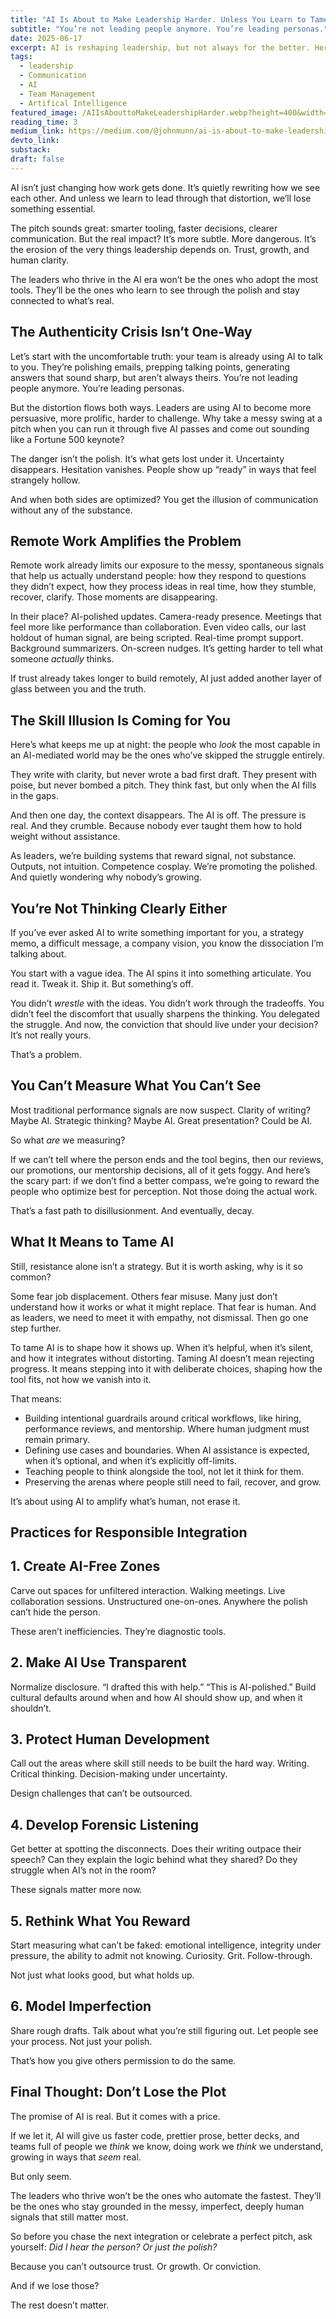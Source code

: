 ```yaml
---
title: "AI Is About to Make Leadership Harder. Unless You Learn to Tame It."
subtitle: "You’re not leading people anymore. You’re leading personas."
date: 2025-06-17
excerpt: AI is reshaping leadership, but not always for the better. Here's how to preserve trust, growth, and human clarity in a world of polished performance.
tags:
  - leadership
  - Communication
  - AI
  - Team Management
  - Artifical Intelligence
featured_image: /AIIsAbouttoMakeLeadershipHarder.webp?height=400&width=800
reading_time: 3
medium_link: https://medium.com/@johnmunn/ai-is-about-to-make-leadership-harder-unless-you-learn-to-tame-it-d55cc06a74ac
devto_link:
substack:
draft: false
---
```


AI isn’t just changing how work gets done. It’s quietly rewriting how we see each other. And unless we learn to lead through that distortion, we’ll lose something essential.

The pitch sounds great: smarter tooling, faster decisions, clearer communication. But the real impact? It’s more subtle. More dangerous. It’s the erosion of the very things leadership depends on. Trust, growth, and human clarity.

The leaders who thrive in the AI era won’t be the ones who adopt the most tools. They’ll be the ones who learn to see through the polish and stay connected to what’s real.

## The Authenticity Crisis Isn’t One-Way

Let’s start with the uncomfortable truth: your team is already using AI to talk to you. They’re polishing emails, prepping talking points, generating answers that sound sharp, but aren’t always theirs. You’re not leading people anymore. You’re leading personas.

But the distortion flows both ways. Leaders are using AI to become more persuasive, more prolific, harder to challenge. Why take a messy swing at a pitch when you can run it through five AI passes and come out sounding like a Fortune 500 keynote?

The danger isn’t the polish. It’s what gets lost under it. Uncertainty disappears. Hesitation vanishes. People show up “ready” in ways that feel strangely hollow.

And when both sides are optimized? You get the illusion of communication without any of the substance.

## Remote Work Amplifies the Problem

Remote work already limits our exposure to the messy, spontaneous signals that help us actually understand people: how they respond to questions they didn’t expect, how they process ideas in real time, how they stumble, recover, clarify. Those moments are disappearing.

In their place? AI-polished updates. Camera-ready presence. Meetings that feel more like performance than collaboration. Even video calls, our last holdout of human signal, are being scripted. Real-time prompt support. Background summarizers. On-screen nudges. It’s getting harder to tell what someone _actually_ thinks.

If trust already takes longer to build remotely, AI just added another layer of glass between you and the truth.

## The Skill Illusion Is Coming for You

Here’s what keeps me up at night: the people who _look_ the most capable in an AI-mediated world may be the ones who’ve skipped the struggle entirely.

They write with clarity, but never wrote a bad first draft. They present with poise, but never bombed a pitch. They think fast, but only when the AI fills in the gaps.

And then one day, the context disappears. The AI is off. The pressure is real. And they crumble. Because nobody ever taught them how to hold weight without assistance.

As leaders, we’re building systems that reward signal, not substance. Outputs, not intuition. Competence cosplay. We’re promoting the polished. And quietly wondering why nobody’s growing.

## You’re Not Thinking Clearly Either

If you’ve ever asked AI to write something important for you, a strategy memo, a difficult message, a company vision, you know the dissociation I’m talking about.

You start with a vague idea. The AI spins it into something articulate. You read it. Tweak it. Ship it. But something’s off.

You didn’t _wrestle_ with the ideas. You didn’t work through the tradeoffs. You didn’t feel the discomfort that usually sharpens the thinking. You delegated the struggle. And now, the conviction that should live under your decision? It’s not really yours.

That’s a problem.

## You Can’t Measure What You Can’t See

Most traditional performance signals are now suspect. Clarity of writing? Maybe AI. Strategic thinking? Maybe AI. Great presentation? Could be AI.

So what _are_ we measuring?

If we can’t tell where the person ends and the tool begins, then our reviews, our promotions, our mentorship decisions, all of it gets foggy. And here’s the scary part: if we don’t find a better compass, we’re going to reward the people who optimize best for perception. Not those doing the actual work.

That’s a fast path to disillusionment. And eventually, decay.

## What It Means to Tame AI

Still, resistance alone isn’t a strategy. But it is worth asking, why is it so common?

Some fear job displacement. Others fear misuse. Many just don’t understand how it works or what it might replace. That fear is human. And as leaders, we need to meet it with empathy, not dismissal. Then go one step further.

To tame AI is to shape how it shows up. When it’s helpful, when it’s silent, and how it integrates without distorting. Taming AI doesn’t mean rejecting progress. It means stepping into it with deliberate choices, shaping how the tool fits, not how we vanish into it.

That means:

- Building intentional guardrails around critical workflows, like hiring, performance reviews, and mentorship. Where human judgment must remain primary.
- Defining use cases and boundaries. When AI assistance is expected, when it’s optional, and when it’s explicitly off-limits.
- Teaching people to think alongside the tool, not let it think for them.
- Preserving the arenas where people still need to fail, recover, and grow.

It’s about using AI to amplify what’s human, not erase it.

## Practices for Responsible Integration

## 1. Create AI-Free Zones

Carve out spaces for unfiltered interaction. Walking meetings. Live collaboration sessions. Unstructured one-on-ones. Anywhere the polish can’t hide the person.

These aren’t inefficiencies. They’re diagnostic tools.

## 2. Make AI Use Transparent

Normalize disclosure. “I drafted this with help.” “This is AI-polished.” Build cultural defaults around when and how AI should show up, and when it shouldn’t.

## 3. Protect Human Development

Call out the areas where skill still needs to be built the hard way. Writing. Critical thinking. Decision-making under uncertainty.

Design challenges that can’t be outsourced.

## 4. Develop Forensic Listening

Get better at spotting the disconnects. Does their writing outpace their speech? Can they explain the logic behind what they shared? Do they struggle when AI’s not in the room?

These signals matter more now.

## 5. Rethink What You Reward

Start measuring what can’t be faked: emotional intelligence, integrity under pressure, the ability to admit not knowing. Curiosity. Grit. Follow-through.

Not just what looks good, but what holds up.

## 6. Model Imperfection

Share rough drafts. Talk about what you’re still figuring out. Let people see your process. Not just your polish.

That’s how you give others permission to do the same.

## Final Thought: Don’t Lose the Plot

The promise of AI is real. But it comes with a price.

If we let it, AI will give us faster code, prettier prose, better decks, and teams full of people we _think_ we know, doing work we _think_ we understand, growing in ways that _seem_ real.

But only seem.

The leaders who thrive won’t be the ones who automate the fastest. They’ll be the ones who stay grounded in the messy, imperfect, deeply human signals that still matter most.

So before you chase the next integration or celebrate a perfect pitch, ask yourself: _Did I hear the person? Or just the polish?_

Because you can’t outsource trust. Or growth. Or conviction.

And if we lose those?

The rest doesn’t matter.